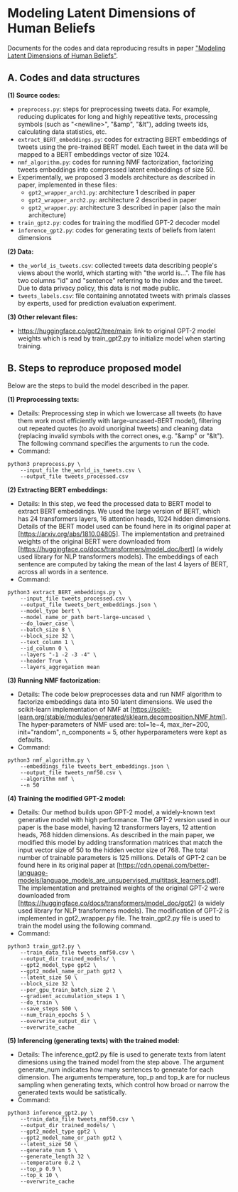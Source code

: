 # Modeling Latent Dimensions of Human Beliefs
Documents for the codes and data reproducing results in paper ["Modeling Latent Dimensions of Human Beliefs"](https://ojs.aaai.org/index.php/ICWSM/article/view/19358). 

## A. Codes and data structures

**(1) Source codes:**
 + `preprocess.py`: 
   steps for preprocessing tweets data. For example, reducing duplicates for long and highly repeatitive texts, processing symbols (such as "\<newline>", "&amp", "&lt"), adding tweets ids, calculating data statistics, etc.
 + `extract_BERT_embeddings.py`: 
   codes for extracting BERT embeddings of tweets using the pre-trained BERT model. Each tweet in the data will be mapped to a BERT embeddings vector of size 1024.
 + `nmf_algorithm.py`: 
   codes for running NMF factorization, factorizing tweets embeddings into compressed latent embeddings of size 50.
 + Experimentally, we proposed 3 models architecture as described in paper, implemented in these files:
	- `gpt2_wrapper_arch1.py`: 
          architecture 1 described in paper
	- `gpt2_wrapper_arch2.py`: 
          architecture 2 described in paper
	- `gpt2_wrapper.py`: 
          architecture 3 described in paper (also the main architecture)
 + `train_gpt2.py`: 
   codes for training the modified GPT-2 decoder model
 + `inference_gpt2.py`: 
   codes for generating texts of beliefs from latent dimensions
 

**(2) Data:**
 - `the_world_is_tweets.csv`: collected tweets data describing people's views about the world, which starting with "the world is...". The file has two columns "id" and "sentence" referring to the index and the tweet. Due to data privacy policy, this data is not made public.
 - `tweets_labels.csv`: file containing annotated tweets with primals classes by experts, used for prediction evaluation experiment.

**(3) Other relevant files:**
 - https://huggingface.co/gpt2/tree/main: link to original GPT-2 model weights which is read by train_gpt2.py to initialize model when starting training.



## B. Steps to reproduce proposed model
  
Below are the steps to build the model described in the paper.


**(1) Preprocessing texts:**
 + Details:
Preprocessing step in which we lowercase all tweets (to have them work most efficiently with large-uncased-BERT model), filtering out repeated quotes (to avoid unoriginal tweets) and cleaning data (replacing invalid symbols with the correct ones, e.g. "&amp" or "&lt"). The following command specifies the arguments to run the code.  
 + Command:
```
python3 preprocess.py \
	--input_file the_world_is_tweets.csv \
	--output_file tweets_processed.csv
```

**(2) Extracting BERT embeddings:**
 + Details:
In this step, we feed the processed data to BERT model to extract BERT embeddings. We used the large version of BERT, which has 24 transformers layers, 16 attention heads, 1024 hidden dimensions. Details of the BERT model used can be found here in its original paper at [https://arxiv.org/abs/1810.04805]. The implementation and pretrained weights of the original BERT were downloaded from [https://huggingface.co/docs/transformers/model_doc/bert] (a widely used library for NLP transformers models). The embeddings of each sentence are computed by taking the mean of the last 4 layers of BERT, across all words in a sentence. 
 + Command:
```
python3 extract_BERT_embeddings.py \
	--input_file tweets_processed.csv \
	--output_file tweets_bert_embeddings.json \
	--model_type bert \
	--model_name_or_path bert-large-uncased \
	--do_lower_case \
 	--batch_size 8 \
	--block_size 32 \
	--text_column 1 \
	--id_column 0 \
	--layers "-1 -2 -3 -4" \
	--header True \
	--layers_aggregation mean 
```

**(3) Running NMF factorization:** 
 + Details:
The code below preprocesses data and run NMF algorithm to factorize embeddings data into 50 latent dimensions. We used the scikit-learn implementation of NMF at [https://scikit-learn.org/stable/modules/generated/sklearn.decomposition.NMF.html]. The hyper-parameters of NMF used are: tol=1e−4, max_iter=200, init="random", n_components = 5, other hyperparameters were kept as defaults.
 + Command:
```  
python3 nmf_algorithm.py \
	--embeddings_file tweets_bert_embeddings.json \
	--output_file tweets_nmf50.csv \
	--algorithm nmf \
	--n 50
```

**(4) Training the modified GPT-2 model:**
 + Details:
Our method builds upon GPT-2 model, a widely-known text generative model with high performance. The GPT-2 version used in our paper is the base model, having 12 transformers layers, 12 attention heads, 768 hidden dimensions. As described in the main paper, we modified this model by adding transformation matrices that match the input vector size of 50 to the hidden vector size of 768. The total number of trainable parameters is 125 millions. Details of GPT-2 can be found here in its original paper at [https://cdn.openai.com/better-language-models/language_models_are_unsupervised_multitask_learners.pdf]. The implementation and pretrained weights of the original GPT-2 were downloaded from [https://huggingface.co/docs/transformers/model_doc/gpt2] (a widely used library for NLP transformers models). The modification of GPT-2 is implemented in gpt2_wrapper.py file. The train_gpt2.py file is used to train the model using the following command.
 + Command:
```  
python3 train_gpt2.py \
	--train_data_file tweets_nmf50.csv \
	--output_dir trained_models/ \
	--gpt2_model_type gpt2 \
	--gpt2_model_name_or_path gpt2 \
	--latent_size 50 \
	--block_size 32 \
	--per_gpu_train_batch_size 2 \
	--gradient_accumulation_steps 1 \
	--do_train \
	--save_steps 500 \
	--num_train_epochs 5 \
	--overwrite_output_dir \
	--overwrite_cache
```

**(5) Inferencing (generating texts) with the trained model:**
 + Details:
The inference_gpt2.py file is used to generate texts from latent dimesions using the trained model from the step above. The argument generate_num indicates how many sentences to generate for each dimension. The arguments temperature, top_p and top_k are for nucleus sampling when generating texts, which control how broad or narrow the generated texts would be satistically. 
 + Command:
```  
python3 inference_gpt2.py \
	--train_data_file tweets_nmf50.csv \
	--output_dir trained_models/ \
	--gpt2_model_type gpt2 \
	--gpt2_model_name_or_path gpt2 \
	--latent_size 50 \
	--generate_num 5 \
	--generate_length 32 \
	--temperature 0.2 \
	--top_p 0.9 \
	--top_k 10 \
	--overwrite_cache
```


  
  
  
  
  
  
  
  
  
